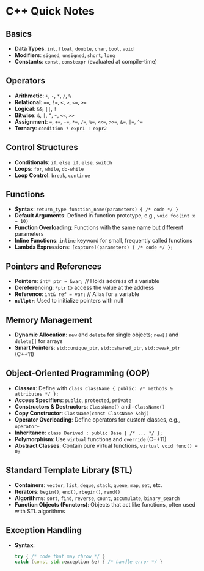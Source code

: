 # C++ Quick Notes

## Basics
- **Data Types**: `int`, `float`, `double`, `char`, `bool`, `void`
- **Modifiers**: `signed`, `unsigned`, `short`, `long`
- **Constants**: `const`, `constexpr` (evaluated at compile-time)

## Operators
- **Arithmetic**: `+`, `-`, `*`, `/`, `%`
- **Relational**: `==`, `!=`, `<`, `>`, `<=`, `>=`
- **Logical**: `&&`, `||`, `!`
- **Bitwise**: `&`, `|`, `^`, `~`, `<<`, `>>`
- **Assignment**: `=`, `+=`, `-=`, `*=`, `/=`, `%=`, `<<=`, `>>=`, `&=`, `|=`, `^=`
- **Ternary**: `condition ? expr1 : expr2`

## Control Structures
- **Conditionals**: `if`, `else if`, `else`, `switch`
- **Loops**: `for`, `while`, `do-while`
- **Loop Control**: `break`, `continue`

## Functions
- **Syntax**: `return_type function_name(parameters) { /* code */ }`
- **Default Arguments**: Defined in function prototype, e.g., `void foo(int x = 10)`
- **Function Overloading**: Functions with the same name but different parameters
- **Inline Functions**: `inline` keyword for small, frequently called functions
- **Lambda Expressions**: `[capture](parameters) { /* code */ };`

## Pointers and References
- **Pointers**: `int* ptr = &var;` // Holds address of a variable
- **Dereferencing**: `*ptr` to access the value at the address
- **Reference**: `int& ref = var;` // Alias for a variable
- **`nullptr`**: Used to initialize pointers with null

## Memory Management
- **Dynamic Allocation**: `new` and `delete` for single objects; `new[]` and `delete[]` for arrays
- **Smart Pointers**: `std::unique_ptr`, `std::shared_ptr`, `std::weak_ptr` (C++11)

## Object-Oriented Programming (OOP)
- **Classes**: Define with `class ClassName { public: /* methods & attributes */ };`
- **Access Specifiers**: `public`, `protected`, `private`
- **Constructors & Destructors**: `ClassName()` and `~ClassName()`
- **Copy Constructor**: `ClassName(const ClassName &obj)`
- **Operator Overloading**: Define operators for custom classes, e.g., `operator+`
- **Inheritance**: `class Derived : public Base { /* ... */ };`
- **Polymorphism**: Use `virtual` functions and `override` (C++11)
- **Abstract Classes**: Contain pure virtual functions, `virtual void func() = 0;`

## Standard Template Library (STL)
- **Containers**: `vector`, `list`, `deque`, `stack`, `queue`, `map`, `set`, etc.
- **Iterators**: `begin()`, `end()`, `rbegin()`, `rend()`
- **Algorithms**: `sort`, `find`, `reverse`, `count`, `accumulate`, `binary_search`
- **Function Objects (Functors)**: Objects that act like functions, often used with STL algorithms

## Exception Handling
- **Syntax**:
  ```cpp
  try { /* code that may throw */ }
  catch (const std::exception &e) { /* handle error */ }
